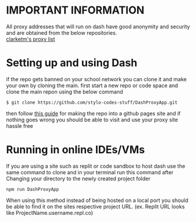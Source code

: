 # IMPORTANT INFORMATION
All proxy addresses that will run on dash have good anonymity and security and are obtained from the below repositories.<br>
[clarketm's proxy list](https://github.com/clarketm/proxy-list)

# Setting up and using Dash
if the repo gets banned on your school network you can clone it and make your own by cloning the main.
first start a new repo or code space and clone the main repon using the below command
```
$ git clone https://github.com/stylo-codes-stuff/DashProxyApp.git
```
then follow [this guide](https://docs.github.com/en/pages/quickstart) for making the repo into a github pages site and if nothing goes wrong you should be able to visit and use your proxy site hassle free

# Running in online IDEs/VMs
If you are using a site such as replit or code sandbox to host dash use the same command to clone and in your terminal run this command after Changing your directory to the newly created project folder
```
npm run DashProxyApp
```
When using this method instead of being hosted on a local port you should be able to find it on the sites respective project URL. (ex. Replit URL looks like ProjectName.username.repl.co)
